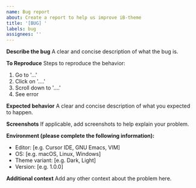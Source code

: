 ```yaml
---
name: Bug report
about: Create a report to help us improve iB-theme
title: '[BUG] '
labels: bug
assignees: ''
---
```


**Describe the bug**
A clear and concise description of what the bug is.

**To Reproduce**
Steps to reproduce the behavior:
1. Go to '...'
2. Click on '....'
3. Scroll down to '....'
4. See error

**Expected behavior**
A clear and concise description of what you expected to happen.

**Screenshots**
If applicable, add screenshots to help explain your problem.

**Environment (please complete the following information):**
- Editor: [e.g. Cursor IDE, GNU Emacs, VIM]
- OS: [e.g. macOS, Linux, Windows]
- Theme variant: [e.g. Dark, Light]
- Version: [e.g. 1.0.0]

**Additional context**
Add any other context about the problem here. 